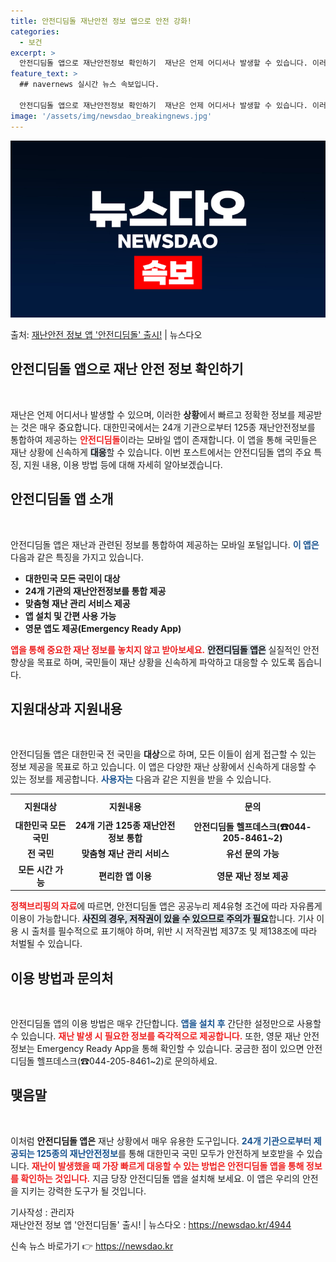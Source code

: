 ```yaml
---
title: 안전디딤돌 재난안전 정보 앱으로 안전 강화!
categories:
  - 보건
excerpt: >
  안전디딤돌 앱으로 재난안전정보 확인하기  재난은 언제 어디서나 발생할 수 있습니다. 이러한 상황에서 빠르고 …
feature_text: >
  ## navernews 실시간 뉴스 속보입니다.

  안전디딤돌 앱으로 재난안전정보 확인하기  재난은 언제 어디서나 발생할 수 있습니다. 이러한 상황에서 빠르고 …
image: '/assets/img/newsdao_breakingnews.jpg'
---
```


![뉴스다오 속보](/assets/img/newsdao_breakingnews.jpg)

<p>출처: <a href="https://newsdao.kr/4944" rel="dofollow">재난안전 정보 앱 '안전디딤돌' 출시!</a> | 뉴스다오</p>

<h2 data-ke-size="size26">안전디딤돌 앱으로 재난 안전 정보 확인하기</h2>

<p data-ke-size="size16">&nbsp;</p>

재난은 언제 어디서나 발생할 수 있으며, 이러한 <b>상황</b>에서 빠르고 정확한 정보를 제공받는 것은 매우 중요합니다. 대한민국에서는 24개 기관으로부터 125종 재난안전정보를 통합하여 제공하는 <b><span style="color: #ee2323;">안전디딤돌</span></b>이라는 모바일 앱이 존재합니다. 이 앱을 통해 국민들은 재난 상황에 신속하게 <b><span style="background-color: #21538527;">대응</span></b>할 수 있습니다. 이번 포스트에서는 안전디딤돌 앱의 주요 특징, 지원 내용, 이용 방법 등에 대해 자세히 알아보겠습니다.

<h2 data-ke-size="size26">안전디딤돌 앱 소개</h2>

<p data-ke-size="size16">&nbsp;</p>

안전디딤돌 앱은 재난과 관련된 정보를 통합하여 제공하는 모바일 포털입니다. <b><span style="color: #1a5490;">이 앱은</span></b> 다음과 같은 특징을 가지고 있습니다.

- **대한민국 모든 국민이 대상**
- **24개 기관의 재난안전정보를 통합 제공**
- **맞춤형 재난 관리 서비스 제공**
- **앱 설치 및 간편 사용 가능**
- **영문 앱도 제공(Emergency Ready App)**

<b><span style="color: #ee2323;">앱을 통해 중요한 재난 정보를 놓치지 않고 받아보세요.</span></b> <b><span style="background-color: #21538527;">안전디딤돌 앱은</span></b> 실질적인 안전 향상을 목표로 하며, 국민들이 재난 상황을 신속하게 파악하고 대응할 수 있도록 돕습니다.

<h2 data-ke-size="size26">지원대상과 지원내용</h2>

<p data-ke-size="size16">&nbsp;</p>

안전디딤돌 앱은 대한민국 전 국민을 <b>대상</b>으로 하며, 모든 이들이 쉽게 접근할 수 있는 정보 제공을 목표로 하고 있습니다. 이 앱은 다양한 재난 상황에서 신속하게 대응할 수 있는 정보를 제공합니다. <b><span style="color: #1a5490;">사용자는</span></b> 다음과 같은 지원을 받을 수 있습니다.

<table>
    <tr>
        <th style="text-align: center; height: 30px;"><b>지원대상</b></th>
        <th style="text-align: center; height: 30px;"><b>지원내용</b></th>
        <th style="text-align: center; height: 30px;"><b>문의</b></th>
    </tr>
    <tr>
        <td style="text-align: center; height: 17px;"><b>대한민국 모든 국민</b></td>
        <td style="text-align: center; height: 17px;"><b>24개 기관 125종 재난안전정보 통합</b></td>
        <td style="text-align: center; height: 17px;"><b>안전디딤돌 헬프데스크(☎044-205-8461~2)</b></td>
    </tr>
    <tr>
        <td style="text-align: center; height: 17px;"><b>전 국민</b></td>
        <td style="text-align: center; height: 17px;"><b>맞춤형 재난 관리 서비스</b></td>
        <td style="text-align: center; height: 17px;"><b>유선 문의 가능</b></td>
    </tr>
    <tr>
        <td style="text-align: center; height: 17px;"><b>모든 시간 가능</b></td>
        <td style="text-align: center; height: 17px;"><b>편리한 앱 이용</b></td>
        <td style="text-align: center; height: 17px;"><b>영문 재난 정보 제공</b></td>
    </tr>
</table>

<b><span style="color: #ee2323;">정책브리핑의 자료</span></b>에 따르면, 안전디딤돌 앱은 공공누리 제4유형 조건에 따라 자유롭게 이용이 가능합니다. <b><span style="background-color: #21538527;">사진의 경우, 저작권이 있을 수 있으므로 주의가 필요</span></b>합니다. 기사 이용 시 출처를 필수적으로 표기해야 하며, 위반 시 저작권법 제37조 및 제138조에 따라 처벌될 수 있습니다.

<h2 data-ke-size="size26">이용 방법과 문의처</h2>

<p data-ke-size="size16">&nbsp;</p>

안전디딤돌 앱의 이용 방법은 매우 간단합니다. <b><span style="color: #1a5490;">앱을 설치 후</span></b> 간단한 설정만으로 사용할 수 있습니다. <b><span style="color: #ee2323;">재난 발생 시 필요한 정보를 즉각적으로 제공합니다.</span></b> 또한, 영문 재난 안전정보는 Emergency Ready App을 통해 확인할 수 있습니다. 궁금한 점이 있으면 안전디딤돌 헬프데스크(☎044-205-8461~2)로 문의하세요.

<h2 data-ke-size="size26">맺음말</h2>

<p data-ke-size="size16">&nbsp;</p>

이처럼 <b>안전디딤돌 앱은</b> 재난 상황에서 매우 유용한 도구입니다. <b><span style="color: #1a5490;">24개 기관으로부터 제공되는 125종의 재난안전정보</span></b>를 통해 대한민국 국민 모두가 안전하게 보호받을 수 있습니다. <b><span style="color: #ee2323;">재난이 발생했을 때 가장 빠르게 대응할 수 있는 방법은 안전디딤돌 앱을 통해 정보를 확인하는 것입니다.</span></b> 지금 당장 안전디딤돌 앱을 설치해 보세요. 이 앱은 우리의 안전을 지키는 강력한 도구가 될 것입니다.

기사작성 : 관리자  
재난안전 정보 앱 '안전디딤돌' 출시! | 뉴스다오  : https://newsdao.kr/4944 

신속 뉴스 바로가기 👉 <a href="https://newsdao.kr" rel="dofollow">https://newsdao.kr</a>


